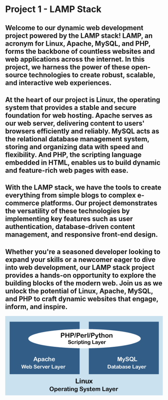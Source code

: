 # Project 1 - LAMP Stack

## Welcome to our dynamic web development project powered by the LAMP stack! LAMP, an acronym for Linux, Apache, MySQL, and PHP, forms the backbone of countless websites and web applications across the internet. In this project, we harness the power of these open-source technologies to create robust, scalable, and interactive web experiences.

## At the heart of our project is Linux, the operating system that provides a stable and secure foundation for web hosting. Apache serves as our web server, delivering content to users' browsers efficiently and reliably. MySQL acts as the relational database management system, storing and organizing data with speed and flexibility. And PHP, the scripting language embedded in HTML, enables us to build dynamic and feature-rich web pages with ease.

## With the LAMP stack, we have the tools to create everything from simple blogs to complex e-commerce platforms. Our project demonstrates the versatility of these technologies by implementing key features such as user authentication, database-driven content management, and responsive front-end design.

## Whether you're a seasoned developer looking to expand your skills or a newcomer eager to dive into web development, our LAMP stack project provides a hands-on opportunity to explore the building blocks of the modern web. Join us as we unlock the potential of Linux, Apache, MySQL, and PHP to craft dynamic websites that engage, inform, and inspire.

![project img](/Project-1%20LAMP%20Stack/images/lamp.png)
